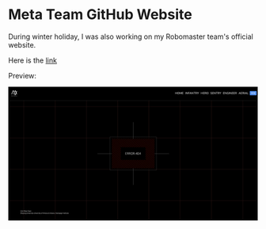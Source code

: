 # Meta Team GitHub Website

During winter holiday, I was also working on my Robomaster team's official website. 

Here is the [link](https://meta-team.github.io)

Preview:

![404 Error Page QwQ](/resources/markdowns/Article8/Loading.png)
